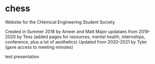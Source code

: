 # chess
Website for the CHemical Engineering Student Society

Created in Summer 2018 by Ameer and Matt
Major updataes from 2019-2020 by Tess (added pages for resources, mental health, internships, conference, plus a lot of aesthetics)
Updated from 2020-2021 by Tyler (gave access to meeting minutes)

test presentation
